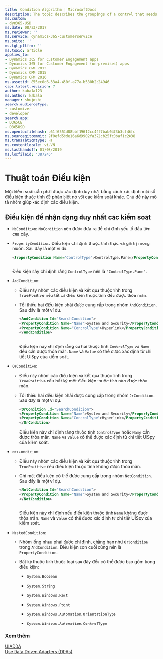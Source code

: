 ```yaml
---
title: Condition Algorithm | MicrosoftDocs
description: The topic describes the groupings of a control that needs to be uniquely identified by specifying some property condition to distinguish it from other controls.
ms.custom:
- dyn365-USD
ms.date: 08/23/2017
ms.reviewer: ''
ms.service: dynamics-365-customerservice
ms.suite: ''
ms.tgt_pltfrm: ''
ms.topic: article
applies_to:
- Dynamics 365 for Customer Engagement apps
- Dynamics 365 for Customer Engagement (on-premises) apps
- Dynamics CRM 2013
- Dynamics CRM 2015
- Dynamics CRM 2016
ms.assetid: 855ec0d6-33a4-450f-a77a-b580b2b24946
caps.latest.revision: 7
author: kabala123
ms.author: kabala
manager: shujoshi
search.audienceType:
- customizer
- developer
search.app:
- D365CE
- D365USD
ms.openlocfilehash: b61f6553d88bbf19612cc49f7bab0473b3cf46fc
ms.sourcegitcommit: 9f0efd59de16a6d9902fa372cb25fc0baf1c2838
ms.translationtype: HT
ms.contentlocale: vi-VN
ms.lasthandoff: 01/08/2019
ms.locfileid: "387246"
---
```

# <a name="condition-algorithm"></a>Thuật toán Điều kiện
Một kiểm soát cần phải được xác định duy nhất bằng cách xác định một số điều kiện thuộc tính để phân biệt nó với các kiểm soát khác. Chủ đề này mô tả nhóm giúp xác định các điều kiện.  
  
## <a name="conditions-to-uniquely-identify-the-controls"></a>Điều kiện để nhận dạng duy nhất các kiểm soát  
  
-   `NoCondition`:  `NoCondition` nên được đưa ra để chỉ định yếu tố đầu tiên của cây.  
  
-   `PropertyCondition`: Điều kiện chỉ định thuộc tính thực và giá trị mong muốn. Sau đây là một ví dụ.  
  
    ```xml  
    <PropertyCondition Name="ControlType">ControlType.Pane</PropertyCondition>  
  
    ```  
  
     Điều kiện này chỉ định rằng `ControlType` nên là `"ControlType.Pane".`  
  
-   `AndCondition`:  
  
    -   Điều này nhóm các điều kiện và kết quả thuộc tính trong TruePositive nếu tất cả điều kiện thuộc tính đều được thỏa mãn.  
  
    -   Tối thiểu hai điều kiện phải được cung cấp trong nhóm `AndCondition`. Sau đây là một ví dụ.  
  
        ```xml  
        <AndCondition Id="SearchCondition">  
        <PropertyCondition Name="Name">System and Security</PropertyCondition>  
        <PropertyCondition Name="ControlType">Hyperlink</PropertyCondition>  
        </AndCondition>  
  
        ```  
  
         Điều kiện này chỉ định rằng cả hai thuộc tính `ControlType` và `Name` đều cần được thỏa mãn. `Name` và `Value` có thể được xác định từ chi tiết UISpy của kiểm soát.  
  
-   `OrCondition`:  
  
    -   Điều này nhóm các điều kiện và kết quả thuộc tính trong `TruePositive` nếu bất kỳ một điều kiện thuộc tính nào được thỏa mãn.  
  
    -   Tối thiểu hai điều kiện phải được cung cấp trong nhóm `OrCondition`. Sau đây là một ví dụ.  
  
        ```xml  
        <OrCondition Id="SearchCondition">  
        <PropertyCondition Name="Name">System and Security</PropertyCondition>  
        <PropertyCondition Name="ControlType">Hyperlink</PropertyCondition>  
        </OrCondition>    
        ```  
  
         Điều kiện này chỉ định rằng thuộc tính `ControlType` hoặc `Name` cần được thỏa mãn. `Name` và `Value` có thể được xác định từ chi tiết UISpy của kiểm soát.  
  
-   `NotCondition`:  
  
    -   Điều này nhóm các điều kiện và kết quả thuộc tính trong `TruePositive` nếu điều kiện thuộc tính không được thỏa mãn.  
  
    -   Chỉ một điều kiện có thể được cung cấp trong nhóm `NotCondition`. Sau đây là một ví dụ.  
  
        ```xml  
        <NotCondition Id="SearchCondition">  
        <PropertyCondition Name="Name">System and Security</PropertyCondition>  
        </NotCondition>  
  
        ```  
  
         Điều kiện này chỉ định nếu điều kiện thuộc tính `Name` không được thỏa mãn. `Name` và `Value` có thể được xác định từ chi tiết UISpy của kiểm soát.  
  
-   `NestedCondition`:  
  
    -   Nhóm lồng nhau phải được chỉ định, chẳng hạn như `OrCondition` trong `AndCondition`. Điều kiện con cuối cùng nên là `PropertyCondition`.  
  
    -   Bất kỳ thuộc tính thuộc loại sau đây đều có thể được bao gồm trong điều kiện:  
  
        -   `System.Boolean`  
  
        -   `System.String`  
  
        -   `System.Windows.Rect`  
  
        -   `System.Windows.Point`  
  
        -   `System.Windows.Automation.OrientationType`  
  
        -   `System.Windows.Automation.ControlType`  
  
### <a name="see-also"></a>Xem thêm  
 [UIADDA](../unified-service-desk/uiadda.md)   
 [Use Data Driven Adapters (DDAs)](../unified-service-desk/use-data-driven-adapters-ddas.md)

